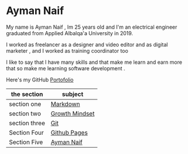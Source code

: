 # Ayman Naif

My name is Ayman Naif , Im 25 years old and I'm an electrical engineer graduated from Applied Albalqa'a University in 2019.

I worked as freelancer as a designer and video editor and as digital marketer , and I worked as training coordinator too 

I like to say that I have many skills and that make me learn and earn more that so make me learning software development .

 

Here's my GitHub [Portofolio](https://github.com/AymanNaif)

the section | subject
------------ | -------------
section one | [Markdown](https://aymannaif.github.io/reading-notes/markdown)
section two | [Growth Mindset](https://aymannaif.github.io/reading-notes/growth-mindset)
section three | [Git](https://aymannaif.github.io/reading-notes/git)
Section Four | [Github Pages](https://aymannaif.github.io/reading-notes/github-pages)
Section Five | [Ayman Naif](https://aymannaif.github.io/reading-notes/AymanNaif)
